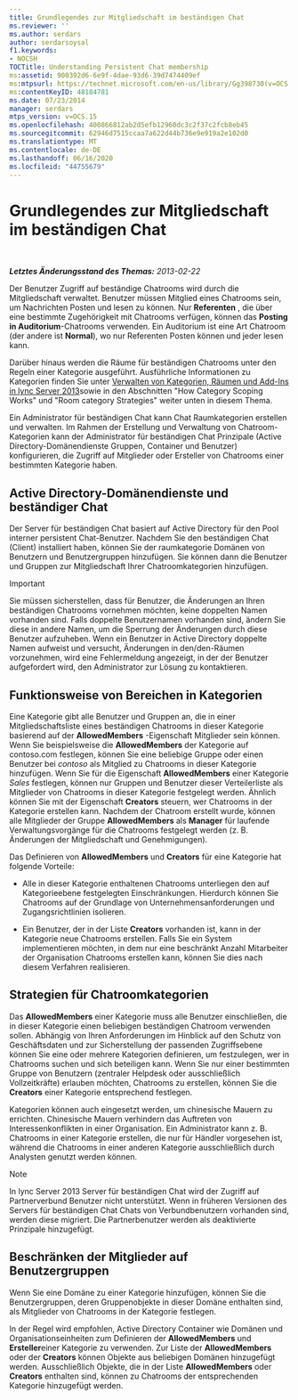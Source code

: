 ```yaml
---
title: Grundlegendes zur Mitgliedschaft im beständigen Chat
ms.reviewer: ''
ms.author: serdars
author: serdarsoysal
f1.keywords:
- NOCSH
TOCTitle: Understanding Persistent Chat membership
ms:assetid: 900392d6-6e9f-4dae-93d6-39d7474409ef
ms:mtpsurl: https://technet.microsoft.com/en-us/library/Gg398730(v=OCS.15)
ms:contentKeyID: 48184781
ms.date: 07/23/2014
manager: serdars
mtps_version: v=OCS.15
ms.openlocfilehash: 400866812ab2d5efb12960dc3c2f37c2fcb8eb45
ms.sourcegitcommit: 62946d7515ccaa7a622d44b736e9e919a2e102d0
ms.translationtype: MT
ms.contentlocale: de-DE
ms.lasthandoff: 06/16/2020
ms.locfileid: "44755679"
---
```

<div data-xmlns="http://www.w3.org/1999/xhtml">

<div class="topic" data-xmlns="http://www.w3.org/1999/xhtml" data-msxsl="urn:schemas-microsoft-com:xslt" data-cs="https://msdn.microsoft.com/">

<div data-asp="https://msdn2.microsoft.com/asp">

# <a name="understanding-persistent-chat-membership"></a>Grundlegendes zur Mitgliedschaft im beständigen Chat

</div>

<div id="mainSection">

<div id="mainBody">

<span> </span>

_**Letztes Änderungsstand des Themas:** 2013-02-22_

Der Benutzer Zugriff auf beständige Chatrooms wird durch die Mitgliedschaft verwaltet. Benutzer müssen Mitglied eines Chatrooms sein, um Nachrichten Posten und lesen zu können. Nur **Referenten** , die über eine bestimmte Zugehörigkeit mit Chatrooms verfügen, können das **Posting in Auditorium**-Chatrooms verwenden. Ein Auditorium ist eine Art Chatroom (der andere ist **Normal**), wo nur Referenten Posten können und jeder lesen kann.

Darüber hinaus werden die Räume für beständigen Chatrooms unter den Regeln einer Kategorie ausgeführt. Ausführliche Informationen zu Kategorien finden Sie unter [Verwalten von Kategorien, Räumen und Add-Ins in lync Server 2013](lync-server-2013-managing-categories-rooms-and-add-ins.md)sowie in den Abschnitten "How Category Scoping Works" und "Room category Strategies" weiter unten in diesem Thema.

Ein Administrator für beständigen Chat kann Chat Raumkategorien erstellen und verwalten. Im Rahmen der Erstellung und Verwaltung von Chatroom-Kategorien kann der Administrator für beständigen Chat Prinzipale (Active Directory-Domänendienste Gruppen, Container und Benutzer) konfigurieren, die Zugriff auf Mitglieder oder Ersteller von Chatrooms einer bestimmten Kategorie haben.

<div>

## <a name="active-directory-domain-services-and-persistent-chat"></a>Active Directory-Domänendienste und beständiger Chat

Der Server für beständigen Chat basiert auf Active Directory für den Pool interner persistent Chat-Benutzer. Nachdem Sie den beständigen Chat (Client) installiert haben, können Sie der raumkategorie Domänen von Benutzern und Benutzergruppen hinzufügen. Sie können dann die Benutzer und Gruppen zur Mitgliedschaft Ihrer Chatroomkategorien hinzufügen.

<div>


> [!IMPORTANT]  
> Sie müssen sicherstellen, dass für Benutzer, die Änderungen an Ihren beständigen Chatrooms vornehmen möchten, keine doppelten Namen vorhanden sind. Falls doppelte Benutzernamen vorhanden sind, ändern Sie diese in andere Namen, um die Sperrung der Änderungen durch diese Benutzer aufzuheben. Wenn ein Benutzer in Active Directory doppelte Namen aufweist und versucht, Änderungen in den/den-Räumen vorzunehmen, wird eine Fehlermeldung angezeigt, in der der Benutzer aufgefordert wird, den Administrator zur Lösung zu kontaktieren.



</div>

</div>

<div>

## <a name="how-category-scoping-works"></a>Funktionsweise von Bereichen in Kategorien

Eine Kategorie gibt alle Benutzer und Gruppen an, die in einer Mitgliedschaftsliste eines beständigen Chatrooms in dieser Kategorie basierend auf der **AllowedMembers** -Eigenschaft Mitglieder sein können. Wenn Sie beispielsweise die **AllowedMembers** der Kategorie auf contoso.com festlegen, können Sie eine beliebige Gruppe oder einen Benutzer bei *contoso* als Mitglied zu Chatrooms in dieser Kategorie hinzufügen. Wenn Sie für die Eigenschaft **AllowedMembers** einer Kategorie *Sales* festlegen, können nur Gruppen und Benutzer dieser Verteilerliste als Mitglieder von Chatrooms in dieser Kategorie festgelegt werden. Ähnlich können Sie mit der Eigenschaft **Creators** steuern, wer Chatrooms in der Kategorie erstellen kann. Nachdem der Chatroom erstellt wurde, können alle Mitglieder der Gruppe **AllowedMembers** als **Manager** für laufende Verwaltungsvorgänge für die Chatrooms festgelegt werden (z. B. Änderungen der Mitgliedschaft und Genehmigungen).

Das Definieren von **AllowedMembers** und **Creators** für eine Kategorie hat folgende Vorteile:

  - Alle in dieser Kategorie enthaltenen Chatrooms unterliegen den auf Kategorieebene festgelegten Einschränkungen. Hierdurch können Sie Chatrooms auf der Grundlage von Unternehmensanforderungen und Zugangsrichtlinien isolieren.

  - Ein Benutzer, der in der Liste **Creators** vorhanden ist, kann in der Kategorie neue Chatrooms erstellen. Falls Sie ein System implementieren möchten, in dem nur eine beschränkt Anzahl Mitarbeiter der Organisation Chatrooms erstellen kann, können Sie dies nach diesem Verfahren realisieren.

</div>

<div>

## <a name="room-category-strategies"></a>Strategien für Chatroomkategorien

Das **AllowedMembers** einer Kategorie muss alle Benutzer einschließen, die in dieser Kategorie einen beliebigen beständigen Chatroom verwenden sollen. Abhängig von Ihren Anforderungen im Hinblick auf den Schutz von Geschäftsdaten und zur Sicherstellung der passenden Zugriffsebene können Sie eine oder mehrere Kategorien definieren, um festzulegen, wer in Chatrooms suchen und sich beteiligen kann. Wenn Sie nur einer bestimmten Gruppe von Benutzern (zentraler Helpdesk oder ausschließlich Vollzeitkräfte) erlauben möchten, Chatrooms zu erstellen, können Sie die **Creators** einer Kategorie entsprechend festlegen.

Kategorien können auch eingesetzt werden, um chinesische Mauern zu errichten. Chinesische Mauern verhindern das Auftreten von Interessenkonflikten in einer Organisation. Ein Administrator kann z. B. Chatrooms in einer Kategorie erstellen, die nur für Händler vorgesehen ist, während die Chatrooms in einer anderen Kategorie ausschließlich durch Analysten genutzt werden können.

<div>


> [!NOTE]  
> In lync Server 2013 Server für beständigen Chat wird der Zugriff auf Partnerverbund Benutzer nicht unterstützt. Wenn in früheren Versionen des Servers für beständigen Chat Chats von Verbundbenutzern vorhanden sind, werden diese migriert. Die Partnerbenutzer werden als deaktivierte Prinzipale hinzugefügt.



</div>

</div>

<div>

## <a name="narrowing-the-members-to-user-groups"></a>Beschränken der Mitglieder  auf Benutzergruppen

Wenn Sie eine Domäne zu einer Kategorie hinzufügen, können Sie die Benutzergruppen, deren Gruppenobjekte in dieser Domäne enthalten sind, als Mitglieder von Chatrooms in der Kategorie festlegen.

In der Regel wird empfohlen, Active Directory Container wie Domänen und Organisationseinheiten zum Definieren der **AllowedMembers** und **Ersteller**einer Kategorie zu verwenden. Zur Liste der **AllowedMembers** oder der **Creators** können Objekte aus beliebigen Domänen hinzugefügt werden. Ausschließlich Objekte, die in der Liste **AllowedMembers** oder **Creators** enthalten sind, können zu Chatrooms der entsprechenden Kategorie hinzugefügt werden.

</div>

</div>

<span> </span>

</div>

</div>

</div>

